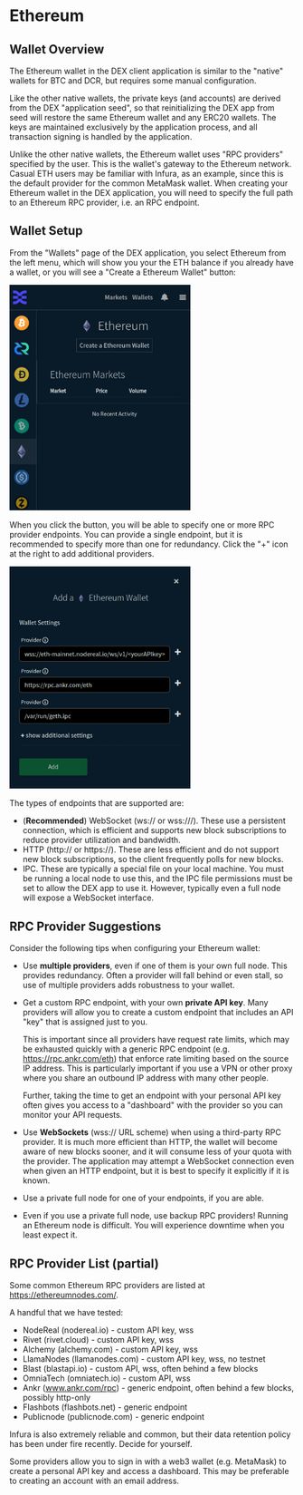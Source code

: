# Ethereum

## Wallet Overview

The Ethereum wallet in the DEX client application is similar to the "native"
wallets for BTC and DCR, but requires some manual configuration.

Like the other native wallets, the private keys (and accounts) are derived from
the DEX "application seed", so that reinitializing the DEX app from seed will
restore the same Ethereum wallet and any ERC20 wallets. The keys are maintained
exclusively by the application process, and all transaction signing is handled
by the application.

Unlike the other native wallets, the Ethereum wallet uses "RPC providers"
specified by the user. This is the wallet's gateway to the Ethereum network.
Casual ETH users may be familiar with Infura, as an example, since this is the
default provider for the common MetaMask wallet. When creating your Ethereum
wallet in the DEX application, you will need to specify the full path to an
Ethereum RPC provider, i.e. an RPC endpoint.

## Wallet Setup

From the "Wallets" page of the DEX application, you select Ethereum from the
left menu, which will show you your the ETH balance if you already have a
wallet, or you will see a "Create a Ethereum Wallet" button:

   <img src="images/eth-create-wallet.png" width="320">

When you click the button, you will be able to specify one or more RPC provider
endpoints. You can provide a single endpoint, but it is recommended to specify
more than one for redundancy. Click the "+" icon at the right to add additional
providers.

   <img src="images/eth-wallet-settings.png" width="320">

The types of endpoints that are supported are:

- (**Recommended**) WebSocket (ws:// or wss:///). These use a persistent
  connection, which is efficient and supports new block subscriptions to reduce
  provider utilization and bandwidth.
- HTTP (http:// or https://). These are less efficient and do not support new
  block subscriptions, so the client frequently polls for new blocks.
- IPC. These are typically a special file on your local machine. You must be
  running a local node to use this, and the IPC file permissions must be set to
  allow the DEX app to use it. However, typically even a full node will expose a
  WebSocket interface.

## RPC Provider Suggestions

Consider the following tips when configuring your Ethereum wallet:

- Use **multiple providers**, even if one of them is your own full node. This
  provides redundancy. Often a provider will fall behind or even stall, so
  use of multiple providers adds robustness to your wallet.

- Get a custom RPC endpoint, with your own **private API key**. Many providers
  will allow you to create a custom endpoint that includes an API "key" that is
  assigned just to you.
  
  This is important since all providers have request rate limits, which may be
  exhausted quickly with a generic RPC endpoint (e.g.
  <https://rpc.ankr.com/eth>) that enforce rate limiting based on the source IP
  address. This is particularly important if you use a VPN or other proxy where
  you share an outbound IP address with many other people.

  Further, taking the time to get an endpoint with your personal API key often
  gives you access to a "dashboard" with the provider so you can monitor your
  API requests.

- Use **WebSockets** (wss:// URL scheme) when using a third-party RPC provider.
  It is much more efficient than HTTP, the wallet will become aware of new
  blocks sooner, and it will consume less of your quota with the provider. The
  application may attempt a WebSocket connection even when given an HTTP
  endpoint, but it is best to specify it explicitly if it is known.

- Use a private full node for one of your endpoints, if you are able.

- Even if you use a private full node, use backup RPC providers! Running an
  Ethereum node is difficult. You will experience downtime when you least expect
  it.

## RPC Provider List (partial)

Some common Ethereum RPC providers are listed at <https://ethereumnodes.com/>.

A handful that we have tested:

- NodeReal (nodereal.io) - custom API key, wss
- Rivet (rivet.cloud) - custom API key, wss
- Alchemy (alchemy.com) - custom API key, wss
- LlamaNodes (llamanodes.com) - custom API key, wss, no testnet
- Blast (blastapi.io) - custom API, wss, often behind a few blocks
- OmniaTech (omniatech.io) - custom API, wss
- Ankr (www.ankr.com/rpc) - generic endpoint, often behind a few blocks, possibly http-only
- Flashbots (flashbots.net) - generic endpoint
- Publicnode (publicnode.com) - generic endpoint

Infura is also extremely reliable and common, but their data retention policy
has been under fire recently. Decide for yourself.

Some providers allow you to sign in with a web3 wallet (e.g. MetaMask) to create
a personal API key and access a dashboard. This may be preferable to creating an
account with an email address.
